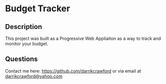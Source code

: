 # Budget Tracker

## Description
This project was built as a Progressive Web Appliaiton as a way to track and monitor your budget.

## Questions
Contact me here:
https://github.com/darrikcrawford or via email at darrikcrawford@yahoo.com
